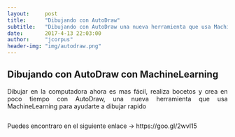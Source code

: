 ```yaml
---
layout:     post
title:      "Dibujando con AutoDraw"
subtitle:   "Dibujando con AutoDraw una nueva herramienta que usa MachineLearning."
date:       2017-4-13 22:03:00
author:     "jcorpus"
header-img: "img/autodraw.png"
---
```


<h2 class="section-heading">Dibujando con AutoDraw con MachineLearning</h2>
<p style="text-align:justify;">Dibujar en la computadora ahora es mas fácil, realiza bocetos y crea en poco tiempo con AutoDraw, una nueva herramienta que usa MachineLearning
para ayudarte a dibujar rapido</p>

<img src="https://storage.googleapis.com/gweb-uniblog-publish-prod/original_images/AutoDraw_1.gif" alt="" />
<p>Puedes encontraro en el siguiente enlace → https://goo.gl/2wvl15</p>
